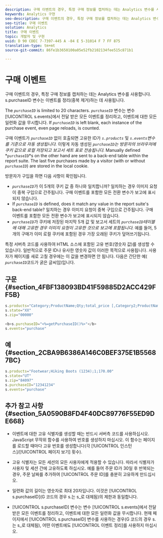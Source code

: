 ```yaml
---
description: 구매 이벤트의 경우, 특정 구매 정보를 캡처하는 데는 Analytics 변수를 사용합니다. s.purchaseID 변수는 이벤트를 정리(중복 제거)하는 데 사용됩니다.
keywords: Analytics 구현
seo-description: 구매 이벤트의 경우, 특정 구매 정보를 캡처하는 데는 Analytics 변수를 사용합니다. s.purchaseID 변수는 이벤트를 정리(중복 제거)하는 데 사용됩니다.
seo-title: 구매 이벤트
solution: Analytics
title: 구매 이벤트
topic: 개발자 및 구현
uuid: D 90 CDEC 7-7397-445 A -84 E 5-31014 F 7 FF 875
translation-type: tm+mt
source-git-commit: 86fe1b3650100a05e52fb2102134fee515c871b1

---
```



# 구매 이벤트

구매 이벤트의 경우, 특정 구매 정보를 캡처하는 데는 Analytics 변수를 사용합니다. s.purchaseID 변수는 이벤트를 정리(중복 제거)하는 데 사용됩니다.

The *`purchaseID`* is limited to 20 characters. *`purchaseID`* 변수는 변수 [!UICONTROL s.events]에서 전달 받은 모든 이벤트를 정리하고, 이벤트에 대한 모든 일련화 값을 무시합니다. If *`purchaseID`* is left blank, each instance of the purchase event, even page reloads, is counted.

구매 이벤트가 *`purchaseID`* 없이 호출되면 고유한 ID가 *`s.products`* 및 *`s.events`변수를 기준으로 자동 생성됩니다.* 이렇게 자동 생성된 *`purchaseID`는 방문자의 브라우저에 쿠키 값으로 로컬 저장되고 보고서 세트 표로 전송됩니다.* Manually defined *`purchaseID`*s on the other hand are sent to a back-end table within the report suite. The last five purchases made by a visitor (with or without *`purchaseID`*) are stored in the local cookie.

방문자가 구입을 하면 다음 사항이 확인됩니다.

*   *`purchaseID`*&#x200B;가 이 5개의 쿠키 값 중 하나와 일치합니까? 일치하는 경우 이미지 요청이 중복 구입으로 간주됩니다. 구매 이벤트를 포함한 모든 전환 변수가 보고에 표시되지 않습니다.
* If *`purchaseID`* is defined, does it match any value in the report suite's back-end table? 일치하는 경우 이미지 요청이 중복 구입으로 간주됩니다. 구매 이벤트를 포함한 모든 전환 변수가 보고에 표시되지 않습니다.
* *`purchaseID`*&#x200B;가 쿠키에 저장된 마지막 5개 값 및 보고서 세트의 *`purchaseID`테이블에 대해 고유한 경우 이미지 요청이 고유한 것으로 보고에 포함됩니다.* 예를 들어, 5개의 구매가 이미 로컬 쿠키에 포함된 경우 가장 오래된 쿠키가 덮어쓰기됩니다.

특정 서버측 코드를 사용하여 HTML 소스에 포함된 고유 번호(영숫자 값)를 생성할 수 있습니다. 일반적으로 주문 ID나 유사한 영숫자 값이 이러한 목적으로 사용됩니다. 사용자가 페이지를 새로 고칠 경우에는 이 값을 변경하면 안 됩니다. 다음은 간단한 예( *`purchaseID`*&#x200B;코드가 굵은 글씨임)입니다.

## 구문 {#section_4FBF138093BD41F59885D2ACC429FF5B}

```js
s.products="Category;ProductName;Qty;total_price [,Category2;ProductName2;Qty;total_price]" 
s.state="XX" 
s.zip="00000" 
 
<b>s.purchaseID="<%=getPurchaseID()%>"</b> 
s.events="purchase" 
```

## 예 {#section_2CBA9B6386A146C0BEF375E1B55687BC}

```js
s.products="Footwear;Hiking Boots (1234);1;170.00" 
s.state="UT" 
s.zip="84097" 
s.purchaseID="12341234" 
s.events="purchase"
```

## 추가 참고 사항 {#section_5A0590B8FD4F40DC89776F55ED9DE668}

* 이벤트에 대한 고유 식별자를 생성할 때는 반드시 서버측 코드를 사용하십시오. JavaScript 무작위 함수를 사용하여 번호를 생성하지 마십시오. 이 함수는 페이지를 로드할 때마다 고유 번호를 생성합니다(각 [!UICONTROL 인스턴스]/[!UICONTROL 페이지 보기] 횟수).

* 고유 식별자는 모든 세션의 모든 사용자에게 적용할 수 있습니다. 따라서 식별자가 사용자 및 세션 간에 고유하도록 하십시오. 예를 들어 주문 ID가 30일 후 반복되는 경우, 주문 날짜를 추가하여 [!UICONTROL 주문 ID]를 충분히 고유하게 만드십시오.
* 일련화 값의 길이는 영숫자로 최대 20자입니다. 이것은 [!UICONTROL s.purchaseID](G 코드의 경우 s.는 s_로 대체됨)의 제한과 동일합니다.
* [!UICONTROL s.purchaseID] 변수는 변수 [!UICONTROL s.events]에서 전달 받은 모든 이벤트를 정리하고, 이벤트에 대한 모든 일련화 값을 무시합니다. 현재 페이지에서 [!UICONTROL s.purchaseID] 변수를 사용하는 경우(G 코드의 경우 s.는 s_로 대체됨), 어떤 이벤트에도 [!UICONTROL 이벤트 정리]를 사용하지 마십시오.

